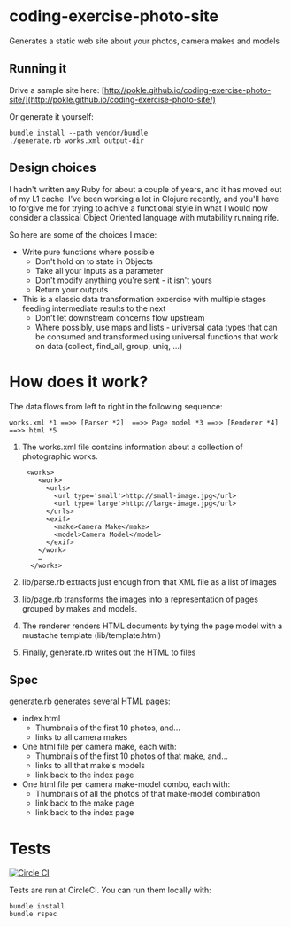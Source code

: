 # coding-exercise-photo-site

Generates a static web site about your photos, camera makes and models

## Running it

Drive a sample site here: [http://pokle.github.io/coding-exercise-photo-site/](http://pokle.github.io/coding-exercise-photo-site/)

Or generate it yourself:

    bundle install --path vendor/bundle
	./generate.rb works.xml output-dir

## Design choices

I hadn't written any Ruby for about a couple of years, and it has moved out of my L1 cache. I've been working a lot in Clojure recently, and you'll have to forgive me for trying to achive a functional style in what I would now consider a classical Object Oriented language with mutability running rife. 

So here are some of the choices I made:

- Write pure functions where possible
  - Don't hold on to state in Objects
  - Take all your inputs as a parameter
  - Don't modify anything you're sent - it isn't yours  
  - Return your outputs
- This is a classic data transformation excercise with multiple stages feeding intermediate results to the next
  - Don't let downstream concerns flow upstream
  - Where possibly, use maps and lists - universal data types that can be consumed and transformed using universal functions that work on data (collect, find_all, group, uniq, ...)


# How does it work?

The data flows from left to right in the following sequence:

    works.xml *1 ==>> [Parser *2]  ==>> Page model *3 ==>> [Renderer *4] ==>> html *5


1. The works.xml file contains information about a collection of photographic works.


	    <works>
	       <work>
	         <urls>
	           <url type='small'>http://small-image.jpg</url>
	           <url type='large'>http://large-image.jpg</url>
	         </urls>
	         <exif>
	           <make>Camera Make</make>
	           <model>Camera Model</model>
	         </exif>
	       </work>
	       …
	     </works>

2. lib/parse.rb extracts just enough from that XML file as a list of images
3. lib/page.rb transforms the images into a representation of pages grouped by makes and models.
4. The renderer renders HTML documents by tying the page model with a mustache template (lib/template.html)
5. Finally, generate.rb writes out the HTML to files

## Spec
generate.rb generates several HTML pages:

- index.html 
  - Thumbnails of the first 10 photos, and...
  - links to all camera makes
- One html file per camera make, each with:
   - Thumbnails of the first 10 photos of that make, and...
   - links to all that make's models
   - link back to the index page
- One html file per camera make-model combo, each with:
   - Thumbnails of all the photos of that make-model combination
   - link back to the make page
   - link back to the index page

# Tests

[![Circle CI](https://circleci.com/gh/pokle/coding-exercise-photo-site.svg?style=svg)](https://circleci.com/gh/pokle/coding-exercise-photo-site)

Tests are run at CircleCI. You can run them locally with:

	bundle install
	bundle rspec
